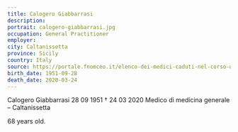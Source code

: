 ```yaml
---
title: Calogero Giabbarrasi
description: 
portrait: calogero-giabbarrasi.jpg
occupation: General Practitioner
employer: 
city: Caltanissetta
province: Sicily
country: Italy 
source: https://portale.fnomceo.it/elenco-dei-medici-caduti-nel-corso-dellepidemia-di-covid-19/, https://www.ilfattonisseno.it/wp-content/uploads/2020/03/Screenshot_20200325_121648.jpg
birth_date: 1951-09-28
death_date: 2020-03-24
---
```


Calogero Giabbarrasi 28 09 1951 † 24 03 2020
Medico di medicina generale – Caltanissetta

68 years old.